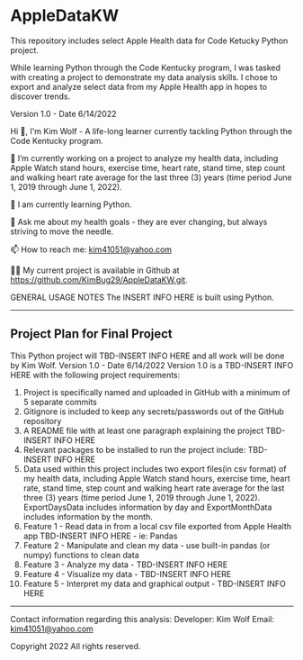 # AppleDataKW
This repository includes select Apple Health data for Code Ketucky Python project. 

While learning Python through the Code Kentucky program, I was tasked with creating a project to demonstrate my data analysis skills. I chose to export and analyze select data from my Apple Health app in hopes to discover trends. 

Version 1.0 - Date 6/14/2022

Hi 👋, I'm Kim Wolf - A life-long learner currently tackling Python through the Code Kentucky program.

🔭 I’m currently working on a project to analyze my health data, including Apple Watch stand hours, exercise time, heart rate, stand time, step count and walking heart rate average for the last three (3) years (time period June 1, 2019 through June 1, 2022).

🌱 I am currently learning Python.

💬 Ask me about my health goals - they are ever changing, but always striving to move the needle.

📫 How to reach me: kim41051@yahoo.com

👨‍💻 My current project is available in Github at https://github.com/KimBug29/AppleDataKW.git.

GENERAL USAGE NOTES
The INSERT INFO HERE is built using Python. 
 
---------------------------------------------------------------------------------------
Project Plan for Final Project
---------------------------------------------------------------------------------------
This Python project will TBD-INSERT INFO HERE and all work will be done by Kim Wolf. 
Version 1.0 - Date 6/14/2022
Version 1.0 is a TBD-INSERT INFO HERE with the following project requirements:
  1) Project is specifically named and uploaded in GitHub with a minimum of 5 separate commits
  2) Gitignore is included to keep any secrets/passwords out of the GitHub repository
  3) A README file with at least one paragraph explaining the project TBD-INSERT INFO HERE
  4) Relevant packages to be installed to run the project include: TBD-INSERT INFO HERE
  5) Data used within this project includes two export files(in csv format) of my health data, including Apple Watch stand hours, exercise time, heart rate, stand time, step   count and walking heart rate average for the last three (3) years (time period June 1, 2019 through June 1, 2022). ExportDaysData includes information by day and ExportMonthData includes information by the month.
  6) Feature 1 - Read data in from a local csv file exported from Apple Health app   TBD-INSERT INFO HERE - ie: Pandas
  7) Feature 2 - Manipulate and clean my data - use built-in pandas (or numpy) functions to clean data
  8) Feature 3 - Analyze my data - TBD-INSERT INFO HERE
  9) Feature 4 - Visualize my data - TBD-INSERT INFO HERE
  10) Feature 5 - Interpret my data and graphical output - TBD-INSERT INFO HERE

---------------------------------------------------------------------------------------
Contact information regarding this analysis: 
  Developer: Kim Wolf
  Email: kim41051@yahoo.com

Copyright 2022 All rights reserved.